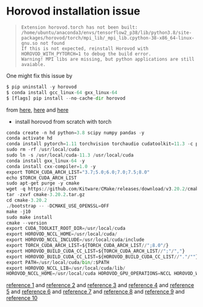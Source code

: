 # Horovod installation issue

> ```
> Extension horovod.torch has not been built: /home/ubuntu/anaconda3/envs/tensorflow2_p38/lib/python3.8/site-packages/horovod/torch/mpi_lib/_mpi_lib.cpython-38-x86_64-linux-gnu.so not found
> If this is not expected, reinstall Horovod with HOROVOD_WITH_PYTORCH=1 to debug the build error.
>Warning! MPI libs are missing, but python applications are still avaiable.
> ```

One might fix this issue by 
```python
$ pip uninstall -y horovod
$ conda install gcc_linux-64 gxx_linux-64
$ [flags] pip install --no-cache-dir horovod
```

from [here](https://github.com/horovod/horovod/issues/656), [here](https://github.com/tlkh/ai-lab/issues/27) and [here](https://horovod.readthedocs.io/en/stable/install_include.html)

- install horovod from scratch with torch 

```python
conda create -n hd python=3.8 scipy numpy pandas -y
conda activate hd
conda install pytorch=1.11 torchvision torchaudio cudatoolkit=11.3 -c pytorch -y
sudo rm -rf /usr/local/cuda
sudo ln -s /usr/local/cuda-11.3 /usr/local/cuda
conda install gxx_linux-64 -y
conda install cxx-compiler=1.0 -y
export TORCH_CUDA_ARCH_LIST="3.7;5.0;6.0;7.0;7.5;8.0"
echo $TORCH_CUDA_ARCH_LIST
sudo apt-get purge -y cmake
wget -q https://github.com/Kitware/CMake/releases/download/v3.20.2/cmake-3.20.2.tar.gz
tar -zxvf cmake-3.20.2.tar.gz
cd cmake-3.20.2
./bootstrap -- -DCMAKE_USE_OPENSSL=OFF
make -j10
sudo make install
cmake --version
export CUDA_TOOLKIT_ROOT_DIR=/usr/local/cuda
export HOROVOD_NCCL_HOME=/usr/local/cuda/
export HOROVOD_NCCL_INCLUDE=/usr/local/cuda/include
export TORCH_CUDA_ARCH_LIST=${TORCH_CUDA_ARCH_LIST//";8.0"/}
export HOROVOD_BUILD_CUDA_CC_LIST=${TORCH_CUDA_ARCH_LIST//";"/","}
export HOROVOD_BUILD_CUDA_CC_LIST=${HOROVOD_BUILD_CUDA_CC_LIST//"."/""}
export PATH=/usr/local/cuda/bin/:$PATH
export HOROVOD_NCCL_LIB=/usr/local/cuda/lib/
HOROVOD_NCCL_HOME=/usr/local/cuda HOROVOD_GPU_OPERATIONS=NCCL HOROVOD_WITH_PYTORCH=1 HOROVOD_WITHOUT_TENSORFLOW=1  HOROVOD_WITHOUT_MXNET=1 HOROVOD_WITHOUT_GLOO=1 pip install --no-cache-dir horovod
```

[reference 1](https://stackoverflow.com/questions/54948216/usr-lib-x86-64-linux-gnu-libstdc-so-6-version-glibcxx-3-4-21-not-found-req) and [reference 2](https://github.com/horovod/horovod/issues/401) and [reference 3](https://github.com/Lightning-AI/lightning/issues/4472) and [reference 4](https://github.com/horovod/horovod/issues/2276) and [reference 5](https://github.com/Lightning-AI/lightning/blob/master/dockers/base-cuda/Dockerfile#L105-L121) and [reference 6](https://horovod.readthedocs.io/en/stable/gpus_include.html) and [reference 7](https://horovod.readthedocs.io/en/stable/conda_include.html) and [reference 8](https://github.com/horovod/horovod/issues/3545) and [reference 9](https://github.com/KAUST-CTL/horovod-gpu-data-science-project) and [reference 10](https://kose-y.github.io/blog/2017/12/installing-cuda-aware-mpi/)